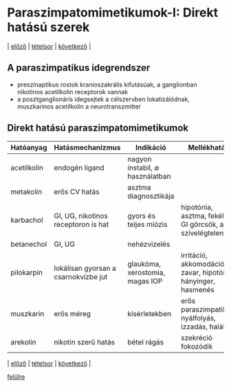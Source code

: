# Paraszimpatomimetikumok-I: Direkt hatású szerek

| [előző](1.%20A%20vegetatív%20ganglionokra%20ható%20szerek.%20Az%20adrenerg%20neuron%20bénítói.md) | [tételsor](0.%20Hattan%20ea%20kidolgozás%20-%20Németh%20Boldizsár.md) | [következő](3.%20Paraszimpatomimetikumok-II.%20Indirekt%20hatású%20szerek.md) |

## A paraszimpatikus idegrendszer

- preszinaptikus rostok kranioszakrális kifutásúak, a ganglionban nikotinos acetilkolin receptorok vannak
- a posztganglionáris idegsejtek a célszervben lokatizálódnak, muszkarinos acetilkolin a neurotranszmitter

## Direkt hatású paraszimpatomimetikumok

| Hatóanyag | Hatásmechanizmus | Indikáció | Mellékhatás |
| --- | --- | --- | --- |
| acetilkolin | endogén ligand | nagyon instabil, ∅ használatban | |
| metakolin | erős CV hatás | asztma diagnosztikája | |
| karbachol | GI, UG, nikotinos receptoron is hat | gyors és teljes miózis | hipotónia, asztma, fekély, GI görcsök, akut szívelégtelenség |
| betanechol | GI, UG | nehézvizelés | |
| pilokarpin | lokálisan gyorsan a csarnokvízbe jut | glaukóma, xerostomia, magas IOP | irritáció, akkomodációs zavar, hipotónia, hányinger, hasmenés |
| muszkarin | erős méreg | kísérletekben | erős paraszimpatikus: nyálfolyás, izzadás, halál |
| arekolin | nikotin szerű hatás | bétel rágás | szekréció fokozódik |

| [előző](1.%20A%20vegetatív%20ganglionokra%20ható%20szerek.%20Az%20adrenerg%20neuron%20bénítói.md) | [tételsor](0.%20Hattan%20ea%20kidolgozás%20-%20Németh%20Boldizsár.md) | [következő](3.%20Paraszimpatomimetikumok-II.%20Indirekt%20hatású%20szerek.md) |

[felülre](#paraszimpatomimetikumok-i-direkt-hatású-szerek)
